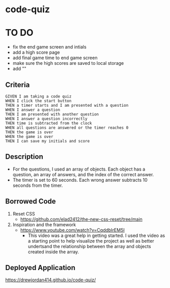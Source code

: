 # code-quiz

# TO DO
- fix the end game screen and intials
- add a high score page
- add final game time to end game screen
- make sure the high scores are saved to local storage
- add "<script src="https://code.jquery.com/jquery-3.5.1.min.js"></script>"

## Criteria

```
GIVEN I am taking a code quiz
WHEN I click the start button
THEN a timer starts and I am presented with a question
WHEN I answer a question
THEN I am presented with another question
WHEN I answer a question incorrectly
THEN time is subtracted from the clock
WHEN all questions are answered or the timer reaches 0
THEN the game is over
WHEN the game is over
THEN I can save my initials and score
```


## Description
- For the questions, I used an array of objects. Each object has a question, an array of answers, and the index of the correct answer.
- The timer is set to 60 seconds. Each wrong answer subtracts 10 seconds from the timer.

## Borrowed Code
1. Reset CSS
    - https://github.com/elad2412/the-new-css-reset/tree/main
2. Inspiration and the framework
    -  https://www.youtube.com/watch?v=CqddbIrEM5I
        - This video was a great help in getting started. I used the video as a starting point to help visualize the project as well as better undertsand the relationship between the array and objects created inside the array.

## Deployed Application
https://drewjordan414.github.io/code-quiz/




